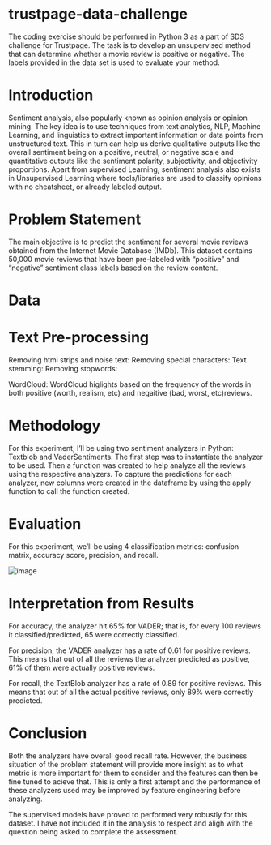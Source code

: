 # trustpage-data-challenge
The coding exercise should be performed in Python 3 as a part of SDS challenge for Trustpage. The task is to develop an unsupervised method that can determine whether a movie review is positive or negative. The labels provided in the data set is used to evaluate your method.

# Introduction
Sentiment analysis, also popularly known as opinion analysis or opinion mining. The key idea is to use techniques from text analytics, NLP, Machine Learning, and linguistics to extract important information or data points from unstructured text. This in turn can help us derive qualitative outputs like the overall sentiment being on a positive, neutral, or negative scale and quantitative outputs like the sentiment polarity, subjectivity, and objectivity proportions.
Apart from supervised Learning, sentiment analysis also exists in Unsupervised Learning where tools/libraries are used to classify opinions with no cheatsheet, or already labeled output.

# Problem Statement
The main objective is to predict the sentiment for several movie reviews obtained from the Internet Movie Database (IMDb). This dataset contains 50,000 movie reviews that have been pre-labeled with “positive” and “negative” sentiment class labels based on the review content.



# Data
# Text Pre-processing
Removing html strips and noise text:
Removing special characters: 
Text stemming:
Removing stopwords: 

WordCloud: WordCloud higlights based on the frequency of the words in both positive (worth, realism, etc) and negaitive (bad, worst, etc)reviews.

# Methodology 
For this experiment, I’ll be using two sentiment analyzers in Python: Textblob and VaderSentiments.
The first step was to instantiate the analyzer to be used. Then a function was created to help analyze all the reviews using the respective analyzers. To capture the predictions for each analyzer, new columns were created in the dataframe by using the apply function to call the function created.

# Evaluation
For this experiment, we’ll be using 4 classification metrics: confusion matrix, accuracy score, precision, and recall.
			
![image](https://user-images.githubusercontent.com/44107697/128193240-e71e0115-86a2-4f73-8be2-601f4f19d2b0.png)

# Interpretation from Results
For accuracy, the analyzer hit 65% for VADER; that is, for every 100 reviews it classified/predicted, 65 were correctly classified.

For precision, the VADER analyzer has a rate of 0.61 for positive reviews. This means that out of all the reviews the analyzer predicted as positive, 61% of them were actually positive reviews.

For recall, the TextBlob analyzer has a rate of 0.89 for positive reviews. This means that out of all the actual positive reviews, only 89% were correctly predicted.		

# Conclusion
Both the analyzers have overall good recall rate. However, the business situation of the problem statement will provide more insight as to what metric is more important for them to consider and the features can then be fine tuned to acieve that. This is only a first attempt and the performance of these analyzers used may be improved by feature engineering before analyzing.

The supervised models have proved to performed very robustly for this dataset. I have not included it in the analysis to respect and aligh with the question being asked to complete the assessment.

